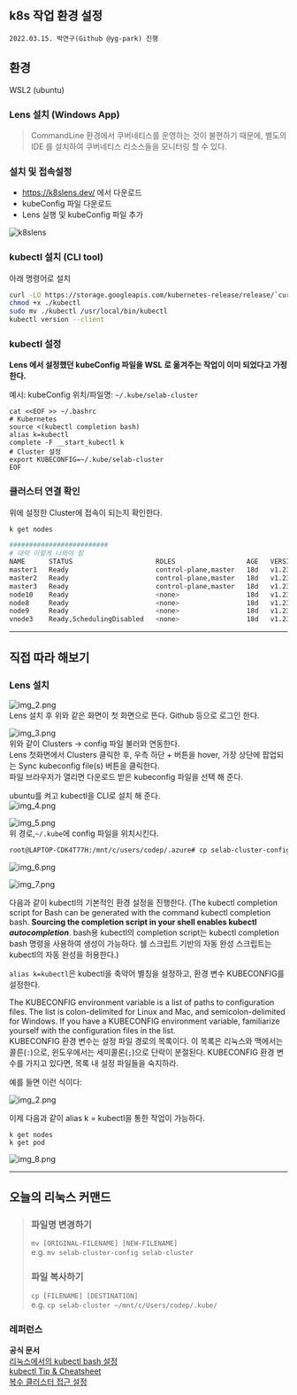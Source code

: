 ## k8s 작업 환경 설정
`2022.03.15. 박연구(Github @yg-park) 진행`

## 환경
WSL2 (ubuntu)

### Lens 설치 (Windows App)
> CommandLine 환경에서 쿠버네티스를 운영하는 것이 불편하기 때문에, 
> 별도의 IDE 를 설치하여 쿠버네티스 리소스들을 모니터링 할 수 있다.

### 설치 및 접속설정

* https://k8slens.dev/ 에서 다운로드
* kubeConfig 파일 다운로드
* Lens 실행 및 kubeConfig 파일 추가

![k8slens](https://selab.myjetbrains.com/youtrack/api/files/183-17?sign=MTY0NzU2MTYwMDAwMHwxLTE1fDE4My0xN3xSRmZVcUptMi1QY3hSWjA2MEpzcERhcjJ4MU93WEJh%0D%0AY2NYQW52UHJzSFpvDQo%0D%0A&updated=1644634218507)

### kubectl 설치 (CLI tool)

아래 명령어로 설치
```bash
curl -LO https://storage.googleapis.com/kubernetes-release/release/`curl -s https://storage.googleapis.com/kubernetes-release/release/stable.txt`/bin/linux/amd64/kubectl
chmod +x ./kubectl
sudo mv ./kubectl /usr/local/bin/kubectl
kubectl version --client
```

### kubectl 설정
**Lens 에서 설정했던 kubeConfig 파일을 WSL 로 옮겨주는 작업이 이미 되었다고 가정한다.**

예시:
kubeConfig 위치/파일명: `~/.kube/selab-cluster`
```
cat <<EOF >> ~/.bashrc
# Kubernetes
source <(kubectl completion bash)
alias k=kubectl
complete -F __start_kubectl k
# Cluster 설정
export KUBECONFIG=~/.kube/selab-cluster
EOF
```

### 클러스터 연결 확인

위에 설정한 Cluster에 접속이 되는지 확인한다.
```bash
k get nodes

#########################
# 대략 이렇게 나와야 함
NAME      STATUS                     ROLES                  AGE   VERSION
master1   Ready                      control-plane,master   18d   v1.23.1
master2   Ready                      control-plane,master   18d   v1.23.1
master3   Ready                      control-plane,master   18d   v1.23.1
node10    Ready                      <none>                 18d   v1.23.1
node8     Ready                      <none>                 18d   v1.23.1
node9     Ready                      <none>                 18d   v1.23.1
vnode3    Ready,SchedulingDisabled   <none>                 18d   v1.23.1
```

---

## 직접 따라 해보기
### Lens 설치  
![img_2.png](../assets/images/img_2.png)  
Lens 설치 후 위와 같은 화면이 첫 화면으로 뜬다. Github 등으로 로그인 한다.

![img_3.png](../assets/images/img_3.png)  
위와 같이 Clusters -> config 파일 불러와 연동한다.  
Lens 첫화면에서 Clusters 클릭한 후, 우측 하단 + 버튼을 hover, 가장 상단에 팝업되는 Sync kubeconfig file(s) 버튼을 클릭한다.  
파일 브라우저가 열리면 다운로드 받은 kubeconfig 파일을 선택 해 준다.    


ubuntu를 켜고 kubectl을 CLI로 설치 해 준다.  
![img_4.png](../assets/images/img_4.png)

  
![img_5.png](../assets/images/img_5.png)  
위 경로,`~/.kube`에 config 파일을 위치시킨다.
```bash
root@LAPTOP-CDK4T77H:/mnt/c/users/codep/.azure# cp selab-cluster-config /home/codepark/.kube
```
![img_6.png](../assets/images/img_6.png)

![img_7.png](../assets/images/img_7.png)

다음과 같이 kubectl의 기본적인 환경 설정을 진행한다.
(The kubectl completion script for Bash can be generated with the command kubectl completion bash.
**Sourcing the completion script in your shell enables kubectl _autocompletion_**. bash용 kubectl의 completion script는 kubectl completion bash 명령을 사용하여 생성이 가능하다. 
쉘 스크립트 기반의 자동 완성 스크립트는 kubectl의 자동 완성을 허용한다.)


`alias k=kubectl`은 kubectl을 축약어 별칭을 설정하고, 환경 변수 KUBECONFIG를 설정한다. 

The KUBECONFIG environment variable is a list of paths to configuration files. 
The list is colon-delimited for Linux and Mac, and semicolon-delimited for Windows. 
If you have a KUBECONFIG environment variable, familiarize yourself with the configuration files in the list.  
KUBECONFIG 환경 변수는 설정 파일 경로의 목록이다. 이 목록은 리눅스와 맥에서는 콜른(`:`)으로, 윈도우에서는 세미콜론(`;`)으로 단락이 분절된다. KUBECONFIG 환경 변수를 가지고 있다면, 목록 내 설정 파일들을 숙지하라.  

예를 들면 이런 식이다:  

![img_2.png](img_2.png)


  


이제 다음과 같이 alias k = kubectl을 통한 작업이 가능하다.
```
k get nodes
k get pod
```

![img_8.png](../assets/images/img_8.png)  

---

## 오늘의 리눅스 커맨드

> ### 파일명 변경하기
> `mv [ORIGINAL-FILENAME] [NEW-FILENAME]`  
> e.g. `mv selab-cluster-config selab-cluster`
>
> ### 파일 복사하기
> `cp [FILENAME] [DESTINATION]`  
> e.g. `cp selab-cluster ~/mnt/c/Users/codep/.kube/`

### 레퍼런스
**공식 문서**  
[리눅스에서의 kubectl bash 설정](https://kubernetes.io/docs/tasks/tools/included/optional-kubectl-configs-bash-linux/)  
[kubectl Tip & Cheatsheet](https://kubernetes.io/docs/reference/kubectl/cheatsheet/)  
[복수 클러스터 접근 설정](https://kubernetes.io/docs/tasks/access-application-cluster/configure-access-multiple-clusters/)





